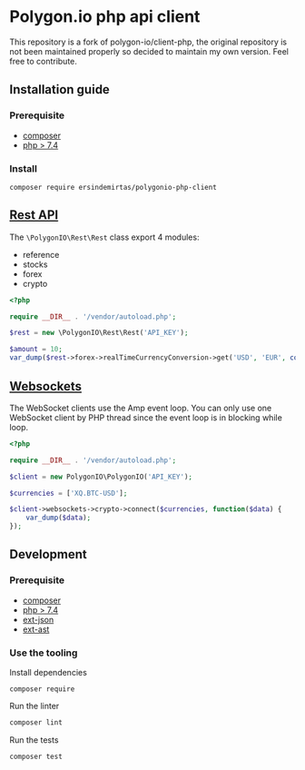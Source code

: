 # Polygon.io php api client
This repository is a fork of polygon-io/client-php, the original repository is not been maintained properly so decided to maintain my own version. Feel free to contribute. 

## Installation guide

### Prerequisite

- [composer](https://getcomposer.org/)
- [php > 7.4](https://www.php.net/)

### Install

``` 
composer require ersindemirtas/polygonio-php-client
```

## [Rest API](https://polygon.io/docs/#getting-started)

The `\PolygonIO\Rest\Rest` class export 4 modules:

- reference
- stocks
- forex
- crypto

```php
<?php

require __DIR__ . '/vendor/autoload.php';

$rest = new \PolygonIO\Rest\Rest('API_KEY');

$amount = 10;
var_dump($rest->forex->realTimeCurrencyConversion->get('USD', 'EUR', compact('amount')));
```

## [Websockets](https://polygon.io/sockets)

The WebSocket clients use the Amp event loop. You can only use one WebSocket client by PHP thread since the event loop is in blocking while loop.

```php
<?php

require __DIR__ . '/vendor/autoload.php';

$client = new PolygonIO\PolygonIO('API_KEY');

$currencies = ['XQ.BTC-USD'];

$client->websockets->crypto->connect($currencies, function($data) {
    var_dump($data);
});

```

## Development

### Prerequisite

- [composer](https://getcomposer.org/)
- [php > 7.4](https://www.php.net/)
- [ext-json](https://www.php.net/manual/en/json.installation.php)
- [ext-ast](https://github.com/nikic/php-ast#installation)

### Use the tooling

Install dependencies
```
composer require
```

Run the linter
```bash
composer lint
```

Run the tests
```
composer test
```
